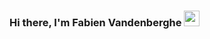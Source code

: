 ### Hi there, I'm Fabien Vandenberghe <img src="https://media.giphy.com/media/hvRJCLFzcasrR4ia7z/giphy.gif" width="25px">


<!---
BastosFab/BastosFab is a ✨ special ✨ repository because its `README.md` (this file) appears on your GitHub profile.
You can click the Preview link to take a look at your changes.
--->

